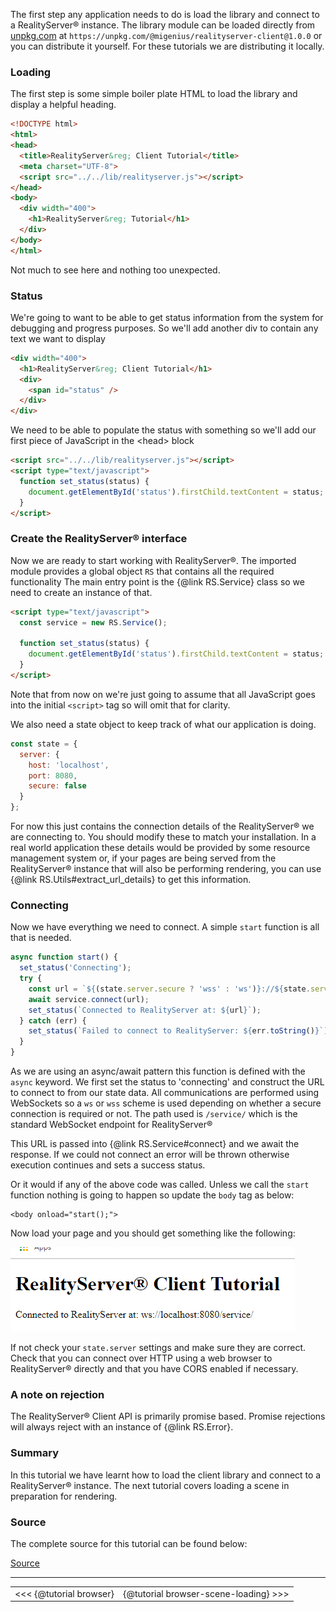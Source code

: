 The first step any application needs to do is load the library and connect to a RealityServer&reg; instance. The library module can be loaded directly from [unpkg.com](https://unpkg.com "unpkc.com") at `https://unpkg.com/@migenius/realityserver-client@1.0.0` or you can distribute it yourself. For these tutorials we are distributing it locally.

### Loading
The first step is some simple boiler plate HTML to load the library and display a helpful heading.
```html
<!DOCTYPE html>
<html>
<head>
  <title>RealityServer&reg; Client Tutorial</title>
  <meta charset="UTF-8"> 
  <script src="../../lib/realityserver.js"></script>
</head>
<body>
  <div width="400">
    <h1>RealityServer&reg; Tutorial</h1>
  </div>
</body>
</html>
```
Not much to see here and nothing too unexpected.

### Status
We're going to want to be able to get status information from the system for debugging and progress purposes. So we'll add another div to contain any text we want to display
```html
<div width="400">
  <h1>RealityServer&reg; Client Tutorial</h1>
  <div>
    <span id="status" />
  </div>
</div>
```

We need to be able to populate the status with something so we'll add our first piece of JavaScript in the &lt;head&gt; block
```html
<script src="../../lib/realityserver.js"></script>
<script type="text/javascript">
  function set_status(status) {
    document.getElementById('status').firstChild.textContent = status;
  }
</script>
```

### Create the RealityServer&reg; interface
Now we are ready to start working with RealityServer&reg;. The imported module provides a global object `RS` that contains all the required functionality The main entry point is the {@link RS.Service} class so we need to create an instance of that.

```html
<script type="text/javascript">
  const service = new RS.Service();

  function set_status(status) {
    document.getElementById('status').firstChild.textContent = status;
  }
</script>
```

Note that from now on we're just going to assume that all JavaScript goes into the initial `<script>` tag so will omit that for clarity.

We also need a state object to keep track of what our application is doing.
```javascript
const state = {
  server: {
    host: 'localhost',
    port: 8080,
    secure: false
  }
};
```
For now this just contains the connection details of the RealityServer&reg; we are connecting to. You should modify these to match your installation. In a real world application these details would be provided by some resource management system or, if your pages are being served from the RealityServer&reg; instance that will also be performing rendering, you can use {@link RS.Utils#extract_url_details} to get this information.

### Connecting
Now we have everything we need to connect. A simple `start` function is all that is needed.
```javascript
async function start() {
  set_status('Connecting');
  try {
    const url = `${(state.server.secure ? 'wss' : 'ws')}://${state.server.host}:${state.server.port}/service/`;
    await service.connect(url);
    set_status(`Connected to RealityServer at: ${url}`);
  } catch (err) {
    set_status(`Failed to connect to RealityServer: ${err.toString()}`);
  }
}
```
As we are using an async/await pattern this function is defined with the `async` keyword. We first set the status to 'connecting' and construct the URL to connect to from our state data. All communications are performed using WebSockets so a `ws` or `wss` scheme is used depending on whether a secure connection is required or not. The path used is `/service/` which is the standard WebSocket endpoint for RealityServer&reg;

This URL is passed into {@link RS.Service#connect} and we await the response. If we could not connect an error will be thrown otherwise execution continues and sets a success status.

Or it would if any of the above code was called. Unless we call the `start` function nothing is going to happen so update the `body` tag as below:

```
<body onload="start();">
```

Now load your page and you should get something like the following:

![connected](tutorials/browser-connecting/connected.jpg)

If not check your `state.server` settings and make sure they are correct. Check that you can connect over HTTP using a web browser to RealityServer&reg; directly and that you have CORS enabled if necessary.

### A note on rejection
The RealityServer&reg; Client API is primarily promise based. Promise rejections will always reject with an instance of {@link RS.Error}.

### Summary
In this tutorial we have learnt how to load the client library and connect to a RealityServer&reg; instance. The next tutorial covers loading a scene in preparation for rendering.

### Source
The complete source for this tutorial can be found below:

[Source](tutorials/browser-connecting/index.html)

---
|||
|:-|-:|
|<<< {@tutorial browser}|{@tutorial browser-scene-loading} >>>|
